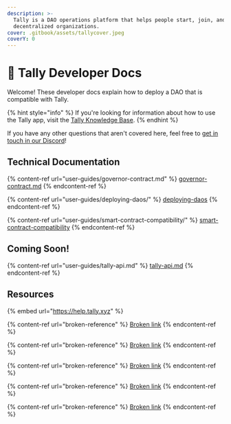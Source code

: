 ```yaml
---
description: >-
  Tally is a DAO operations platform that helps people start, join, and grow
  decentralized organizations.
cover: .gitbook/assets/tallycover.jpeg
coverY: 0
---
```


# 👋 Tally Developer Docs

Welcome! These developer docs explain how to deploy a DAO that is compatible with Tally.&#x20;

{% hint style="info" %}
If you're looking for information about how to use the Tally app, visit the [Tally Knowledge Base](https://help.tally.xyz).&#x20;
{% endhint %}

If you have any other questions that aren't covered here, feel free to [get in touch in our Discord](https://discord.com/invite/sCGnpWH3m4)!

## Technical Documentation

{% content-ref url="user-guides/governor-contract.md" %}
[governor-contract.md](user-guides/governor-contract.md)
{% endcontent-ref %}

{% content-ref url="user-guides/deploying-daos/" %}
[deploying-daos](user-guides/deploying-daos/)
{% endcontent-ref %}

{% content-ref url="user-guides/smart-contract-compatibility/" %}
[smart-contract-compatibility](user-guides/smart-contract-compatibility/)
{% endcontent-ref %}

## Coming Soon!

{% content-ref url="user-guides/tally-api.md" %}
[tally-api.md](user-guides/tally-api.md)
{% endcontent-ref %}

## Resources&#x20;

{% embed url="https://help.tally.xyz" %}

{% content-ref url="broken-reference" %}
[Broken link](broken-reference)
{% endcontent-ref %}

{% content-ref url="broken-reference" %}
[Broken link](broken-reference)
{% endcontent-ref %}

{% content-ref url="broken-reference" %}
[Broken link](broken-reference)
{% endcontent-ref %}

{% content-ref url="broken-reference" %}
[Broken link](broken-reference)
{% endcontent-ref %}

{% content-ref url="broken-reference" %}
[Broken link](broken-reference)
{% endcontent-ref %}
